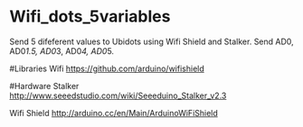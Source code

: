 Wifi_dots_5variables
=========================
Send 5 difeferent values to Ubidots using Wifi Shield and Stalker. Send AD0, AD0*1.5, AD0*3, AD0*4, AD0*5.

#Libraries
Wifi
https://github.com/arduino/wifishield

#Hardware
Stalker 
http://www.seeedstudio.com/wiki/Seeeduino_Stalker_v2.3

Wifi Shield
http://arduino.cc/en/Main/ArduinoWiFiShield
